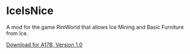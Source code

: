 # IceIsNice
A mod for the game RimWorld that allows Ice Mining and Basic Furniture from Ice.

[Download for A17B, Version 1.0](https://github.com/madolinn/RimWorld_IceIsNice/releases/download/1.0/Random.Things.-.IceIsNice.1.0.zip)
